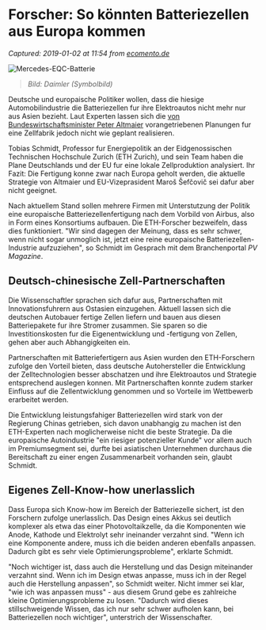 # Forscher: So könnten Batteriezellen aus Europa kommen

_Captured: 2019-01-02 at 11:54 from [ecomento.de](https://ecomento.de/2019/01/02/forscher-so-koennten-batteriezellen-aus-europa-kommen/)_

![Mercedes-EQC-Batterie](https://ecomento.de/wp-content/uploads/2019/01/Mercedes-EQC-Batterie.jpg)

> _Bild: Daimler (Symbolbild)_

Deutsche und europaische Politiker wollen, dass die hiesige Automobilindustrie die Batteriezellen fur ihre Elektroautos nicht mehr nur aus Asien bezieht. Laut Experten lassen sich die [von Bundeswirtschaftsminister Peter Altmaier](https://ecomento.de/2018/09/19/altmaier-deutsche-batteriezellfertigung-mitten-in-den-vorbereitungen/) vorangetriebenen Planungen fur eine Zellfabrik jedoch nicht wie geplant realisieren.

Tobias Schmidt, Professor fur Energiepolitik an der Eidgenossischen Technischen Hochschule Zurich (ETH Zurich), und sein Team haben die Plane Deutschlands und der EU fur eine lokale Zellproduktion analysiert. Ihr Fazit: Die Fertigung konne zwar nach Europa geholt werden, die aktuelle Strategie von Altmaier und EU-Vizeprasident Maroš Šefčovič sei dafur aber nicht geeignet.

Nach aktuellem Stand sollen mehrere Firmen mit Unterstutzung der Politik eine europaische Batteriezellenfertigung nach dem Vorbild von Airbus, also in Form eines Konsortiums aufbauen. Die ETH-Forscher bezweifeln, dass dies funktioniert. "Wir sind dagegen der Meinung, dass es sehr schwer, wenn nicht sogar unmoglich ist, jetzt eine reine europaische Batteriezellen-Industrie aufzuziehen", so Schmidt im Gesprach mit dem Branchenportal _PV Magazine_.

## Deutsch-chinesische Zell-Partnerschaften

Die Wissenschaftler sprachen sich dafur aus, Partnerschaften mit Innovationsfuhrern aus Ostasien einzugehen. Aktuell lassen sich die deutschen Autobauer fertige Zellen liefern und bauen aus diesen Batteriepakete fur ihre Stromer zusammen. Sie sparen so die Investitionskosten fur die Eigenentwicklung und -fertigung von Zellen, gehen aber auch Abhangigkeiten ein.

Partnerschaften mit Batteriefertigern aus Asien wurden den ETH-Forschern zufolge den Vorteil bieten, dass deutsche Autohersteller die Entwicklung der Zelltechnologien besser abschatzen und ihre Elektroautos und Strategie entsprechend auslegen konnen. Mit Partnerschaften konnte zudem starker Einfluss auf die Zellentwicklung genommen und so Vorteile im Wettbewerb erarbeitet werden.

Die Entwicklung leistungsfahiger Batteriezellen wird stark von der Regierung Chinas getrieben, sich davon unabhangig zu machen ist den ETH-Experten nach moglicherweise nicht die beste Strategie. Da die europaische Autoindustrie "ein riesiger potenzieller Kunde" vor allem auch im Premiumsegment sei, durfte bei asiatischen Unternehmen durchaus die Bereitschaft zu einer engen Zusammenarbeit vorhanden sein, glaubt Schmidt.

## Eigenes Zell-Know-how unerlasslich

Dass Europa sich Know-how im Bereich der Batteriezelle sichert, ist den Forschern zufolge unerlasslich. Das Design eines Akkus sei deutlich komplexer als etwa das einer Photovoltaikzelle, da die Komponenten wie Anode, Kathode und Elektrolyt sehr ineinander verzahnt sind. "Wenn ich eine Komponente andere, muss ich die beiden anderen ebenfalls anpassen. Dadurch gibt es sehr viele Optimierungsprobleme", erklarte Schmidt.

"Noch wichtiger ist, dass auch die Herstellung und das Design miteinander verzahnt sind. Wenn ich im Design etwas anpasse, muss ich in der Regel auch die Herstellung anpassen", so Schmidt weiter. Nicht immer sei klar, "wie ich was anpassen muss" - aus diesem Grund gebe es zahlreiche kleine Optimierungsprobleme zu losen. "Dadurch wird dieses stillschweigende Wissen, das ich nur sehr schwer aufholen kann, bei Batteriezellen noch wichtiger", unterstrich der Wissenschafter.
